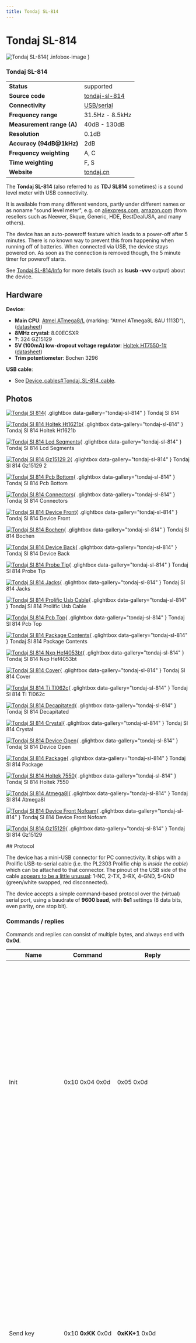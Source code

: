 ```yaml
---
title: Tondaj SL-814
---
```


# Tondaj SL-814

<div class="infobox" markdown>

![Tondaj SL-814](./img/Tondaj_sl-814.png){ .infobox-image }

### Tondaj SL-814

| | |
|---|---|
| **Status** | supported |
| **Source code** | [tondaj-sl-814](https://github.com/OpenTraceLab/OpenTraceCapture/tree/main/src/hardware/tondaj-sl-814) |
| **Connectivity** | [USB/serial](https://sigrok.org/wiki/Device_cables#Tondaj_SL-814_cable) |
| **Frequency range** | 31.5Hz - 8.5kHz |
| **Measurement range (A)** | 40dB - 130dB |
| **Resolution** | 0.1dB |
| **Accuracy (94dB@1kHz)** | 2dB |
| **Frequency weighting** | A, C |
| **Time weighting** | F, S |
| **Website** | [tondaj.cn](http://www.tondaj.cn/ce040_Eng/productshow.asp?id=43&amp;mnid=1039&amp;classname=DIGITAL%20SOUND%20LEVEL%20METER&amp;uppage=/ce040_Eng/product.asp) |

</div>

The **Tondaj SL-814** (also referred to as **TDJ SL814** sometimes) is a sound level meter with USB connectivity.

It is available from many different vendors, partly under different names or as noname "sound level meter", e.g. on [aliexpress.com](http://www.aliexpress.com/wholesale?SearchText=sl-814&catId=0), [amazon.com](http://www.amazon.com/s/ref=nb_sb_noss_2/182-8135276-7469311?url=search-alias%3Daps&field-keywords=sl-814) (from resellers such as Neewer, Skque, Generic, HDE, BestDealUSA, and many others).

The device has an auto-poweroff feature which leads to a power-off after 5 minutes. There is no known way to prevent this from happening when running off of batteries. When connected via USB, the device stays powered on. As soon as the connection is removed though, the 5 minute timer for poweroff starts.

See [Tondaj SL-814/Info](https://sigrok.org/wiki/Tondaj_SL-814/Info) for more details (such as **lsusb -vvv** output) about the device.

## Hardware

**Device**:

- **Main CPU**: [Atmel ATmega8/L](http://www.atmel.com/devices/ATMEGA8.aspx) (marking: "Atmel ATmega8L 8AU 1113D"), ([datasheet](http://www.atmel.com/Images/doc2486.pdf))
- **8MHz crystal**: 8.00ECSXR
- **?**: 324 GZ15129
- **5V (100mA) low-dropout voltage regulator**: [Holtek HT7550-1#](http://www.holtek.com/english/docum/consumer/75xx_1.htm) ([datasheet](http://www.holtek.com/pdf/consumer/ht75xx_1v200.pdf))
- **Trim potentiometer**: Bochen 3296

**USB cable**:

- See [Device_cables#Tondaj_SL-814_cable](https://sigrok.org/wiki/Device_cables#Tondaj_SL-814_cable).

## Photos

<div class="photo-grid" markdown>

[![Tondaj Sl 814](./img/Tondaj_sl-814.png)](./img/Tondaj_sl-814.png "Tondaj Sl 814"){ .glightbox data-gallery="tondaj-sl-814" }
<span class="caption">Tondaj Sl 814</span>

[![Tondaj Sl 814 Holtek Ht1621b](./img/Tondaj_sl-814_holtek_ht1621b.jpg)](./img/Tondaj_sl-814_holtek_ht1621b.jpg "Tondaj Sl 814 Holtek Ht1621b"){ .glightbox data-gallery="tondaj-sl-814" }
<span class="caption">Tondaj Sl 814 Holtek Ht1621b</span>

[![Tondaj Sl 814 Lcd Segments](./img/Tondaj_sl-814_lcd_segments.jpg)](./img/Tondaj_sl-814_lcd_segments.jpg "Tondaj Sl 814 Lcd Segments"){ .glightbox data-gallery="tondaj-sl-814" }
<span class="caption">Tondaj Sl 814 Lcd Segments</span>

[![Tondaj Sl 814 Gz15129 2](./img/Tondaj_sl-814_gz15129_2.jpg)](./img/Tondaj_sl-814_gz15129_2.jpg "Tondaj Sl 814 Gz15129 2"){ .glightbox data-gallery="tondaj-sl-814" }
<span class="caption">Tondaj Sl 814 Gz15129 2</span>

[![Tondaj Sl 814 Pcb Bottom](./img/Tondaj_sl-814_pcb_bottom.jpg)](./img/Tondaj_sl-814_pcb_bottom.jpg "Tondaj Sl 814 Pcb Bottom"){ .glightbox data-gallery="tondaj-sl-814" }
<span class="caption">Tondaj Sl 814 Pcb Bottom</span>

[![Tondaj Sl 814 Connectors](./img/Tondaj_sl-814_connectors.jpg)](./img/Tondaj_sl-814_connectors.jpg "Tondaj Sl 814 Connectors"){ .glightbox data-gallery="tondaj-sl-814" }
<span class="caption">Tondaj Sl 814 Connectors</span>

[![Tondaj Sl 814 Device Front](./img/Tondaj_sl-814_device_front.jpg)](./img/Tondaj_sl-814_device_front.jpg "Tondaj Sl 814 Device Front"){ .glightbox data-gallery="tondaj-sl-814" }
<span class="caption">Tondaj Sl 814 Device Front</span>

[![Tondaj Sl 814 Bochen](./img/Tondaj_sl-814_bochen.jpg)](./img/Tondaj_sl-814_bochen.jpg "Tondaj Sl 814 Bochen"){ .glightbox data-gallery="tondaj-sl-814" }
<span class="caption">Tondaj Sl 814 Bochen</span>

[![Tondaj Sl 814 Device Back](./img/Tondaj_sl-814_device_back.jpg)](./img/Tondaj_sl-814_device_back.jpg "Tondaj Sl 814 Device Back"){ .glightbox data-gallery="tondaj-sl-814" }
<span class="caption">Tondaj Sl 814 Device Back</span>

[![Tondaj Sl 814 Probe Tip](./img/Tondaj_sl-814_probe_tip.jpg)](./img/Tondaj_sl-814_probe_tip.jpg "Tondaj Sl 814 Probe Tip"){ .glightbox data-gallery="tondaj-sl-814" }
<span class="caption">Tondaj Sl 814 Probe Tip</span>

[![Tondaj Sl 814 Jacks](./img/Tondaj_sl-814_jacks.jpg)](./img/Tondaj_sl-814_jacks.jpg "Tondaj Sl 814 Jacks"){ .glightbox data-gallery="tondaj-sl-814" }
<span class="caption">Tondaj Sl 814 Jacks</span>

[![Tondaj Sl 814 Prolific Usb Cable](./img/Tondaj_sl-814_prolific_usb_cable.jpg)](./img/Tondaj_sl-814_prolific_usb_cable.jpg "Tondaj Sl 814 Prolific Usb Cable"){ .glightbox data-gallery="tondaj-sl-814" }
<span class="caption">Tondaj Sl 814 Prolific Usb Cable</span>

[![Tondaj Sl 814 Pcb Top](./img/Tondaj_sl-814_pcb_top.jpg)](./img/Tondaj_sl-814_pcb_top.jpg "Tondaj Sl 814 Pcb Top"){ .glightbox data-gallery="tondaj-sl-814" }
<span class="caption">Tondaj Sl 814 Pcb Top</span>

[![Tondaj Sl 814 Package Contents](./img/Tondaj_sl-814_package_contents.jpg)](./img/Tondaj_sl-814_package_contents.jpg "Tondaj Sl 814 Package Contents"){ .glightbox data-gallery="tondaj-sl-814" }
<span class="caption">Tondaj Sl 814 Package Contents</span>

[![Tondaj Sl 814 Nxp Hef4053bt](./img/Tondaj_sl-814_nxp_hef4053bt.jpg)](./img/Tondaj_sl-814_nxp_hef4053bt.jpg "Tondaj Sl 814 Nxp Hef4053bt"){ .glightbox data-gallery="tondaj-sl-814" }
<span class="caption">Tondaj Sl 814 Nxp Hef4053bt</span>

[![Tondaj Sl 814 Cover](./img/Tondaj_sl-814_cover.jpg)](./img/Tondaj_sl-814_cover.jpg "Tondaj Sl 814 Cover"){ .glightbox data-gallery="tondaj-sl-814" }
<span class="caption">Tondaj Sl 814 Cover</span>

[![Tondaj Sl 814 Ti Tl062c](./img/Tondaj_sl-814_ti_tl062c.jpg)](./img/Tondaj_sl-814_ti_tl062c.jpg "Tondaj Sl 814 Ti Tl062c"){ .glightbox data-gallery="tondaj-sl-814" }
<span class="caption">Tondaj Sl 814 Ti Tl062c</span>

[![Tondaj Sl 814 Decapitated](./img/Tondaj_sl-814_decapitated.jpg)](./img/Tondaj_sl-814_decapitated.jpg "Tondaj Sl 814 Decapitated"){ .glightbox data-gallery="tondaj-sl-814" }
<span class="caption">Tondaj Sl 814 Decapitated</span>

[![Tondaj Sl 814 Crystal](./img/Tondaj_sl-814_crystal.jpg)](./img/Tondaj_sl-814_crystal.jpg "Tondaj Sl 814 Crystal"){ .glightbox data-gallery="tondaj-sl-814" }
<span class="caption">Tondaj Sl 814 Crystal</span>

[![Tondaj Sl 814 Device Open](./img/Tondaj_sl-814_device_open.jpg)](./img/Tondaj_sl-814_device_open.jpg "Tondaj Sl 814 Device Open"){ .glightbox data-gallery="tondaj-sl-814" }
<span class="caption">Tondaj Sl 814 Device Open</span>

[![Tondaj Sl 814 Package](./img/Tondaj_sl-814_package.jpg)](./img/Tondaj_sl-814_package.jpg "Tondaj Sl 814 Package"){ .glightbox data-gallery="tondaj-sl-814" }
<span class="caption">Tondaj Sl 814 Package</span>

[![Tondaj Sl 814 Holtek 7550](./img/Tondaj_sl-814_holtek_7550.jpg)](./img/Tondaj_sl-814_holtek_7550.jpg "Tondaj Sl 814 Holtek 7550"){ .glightbox data-gallery="tondaj-sl-814" }
<span class="caption">Tondaj Sl 814 Holtek 7550</span>

[![Tondaj Sl 814 Atmega8l](./img/Tondaj_sl-814_atmega8l.jpg)](./img/Tondaj_sl-814_atmega8l.jpg "Tondaj Sl 814 Atmega8l"){ .glightbox data-gallery="tondaj-sl-814" }
<span class="caption">Tondaj Sl 814 Atmega8l</span>

[![Tondaj Sl 814 Device Front Nofoam](./img/Tondaj_sl-814_device_front_nofoam.jpg)](./img/Tondaj_sl-814_device_front_nofoam.jpg "Tondaj Sl 814 Device Front Nofoam"){ .glightbox data-gallery="tondaj-sl-814" }
<span class="caption">Tondaj Sl 814 Device Front Nofoam</span>

[![Tondaj Sl 814 Gz15129](./img/Tondaj_sl-814_gz15129.jpg)](./img/Tondaj_sl-814_gz15129.jpg "Tondaj Sl 814 Gz15129"){ .glightbox data-gallery="tondaj-sl-814" }
<span class="caption">Tondaj Sl 814 Gz15129</span>

</div>
## Protocol

The device has a mini-USB connector for PC connectivity. It ships with a Prolific USB-to-serial cable (i.e. the PL2303 Prolific chip is *inside the cable*) which can be attached to that connector. The pinout of the USB side of the cable [appears to be a little unusual](https://www.amazon.com/review/R3DGCOYM03S2WJ): 1-NC, 2-TX, 3-RX, 4-GND, 5-GND (green/white swapped, red disconnected).

The device accepts a simple command-based protocol over the (virtual) serial port, using a baudrate of **9600 baud**, with **8e1** settings (8 data bits, even parity, one stop bit).

### Commands / replies

Commands and replies can consist of multiple bytes, and always end with **0x0d**.

| Name | Command | Reply | Comments |
|---|---|---|---|
| Init | 0x10&#160;0x04&#160;0x0d | 0x05&#160;0x0d | It's unclear what exactly this command does, likely some kind of initialization. Data transfers also seem to work fine when it is omitted. According to the scheme below in the "Send key" case it might be a "key press", but there doesn't seem to be any visible or noticeable effect at all. E.g. it does *not* reset any of the settings (A/C, fast/slow, and so on) to their defaults. |
| Send key | 0x10&#160;**0xKK**&#160;0x0d | **0xKK+1**&#160;0x0d | This command has the same effect as if a certain key/button on the SL-814 had been pressed. The known value encodings for the key (**0xKK**) are: **0x20** = up arrow key, **0x30** = down arrow key, **0x40** = A/C key, **0x50** = fast/slow key. There doesn't seem to be a key code for the "MAX" button or the power button. Thanks to Chris Hoogenboom for the info about this command. |
| Get&#160;measurement | 0x30&#160;**0xZZ**&#160;0x0d | *0xAA&#160;0xBB*&#160;**0xZZ+1**&#160;0x0d | For a given command with **0xZZ** value (0-255), the device returns **0xZZ + 1** as part of the reply (a simple "sequence number" mechanism which is apparently meant for the host as error-checking mechanism). |

### Data reply

The first two bytes of the reply to the "get measurement" command (*0xAA 0xBB*) have the following format:

| Byte | Bit | Value |
|---|---|---|
| 0 |  |  |
|  | 7 | *A/C measurement type*. 0: **A**, 1: **C**. |
|  | 6 | *Unknown/unused*. |
|  | 5-4 | *Level*. 00: **40**, 01: **60**, 10: **80**, 11: **100** |
|  | 3 | *Slow/Fast measurement mode*. 0: **Fast**, 1: **Slow**. |
|  | 2-0 | *Value[10..8]*. |
| 1 |  |  |
|  | 7-0 | *Value[7..0]*. |

The actual measurement value seems to span 11 bits, and is encoded in BCD format. Example: If *Value[10..0]* is **436** (decimal), the corresponding measurement value is **43.6 dB**.

### Notes

The "MAX" mode on the device (which always keeps showing the highest measured value since the "MAX" button was pressed) only affects the value shown on the display. The values returned via USB upon the "get measurement" command, always show the current value, not the "MAX" one shown on the display.

## Python script

Here's a quick Python script for getting the values out of the Tondaj SL-814.

```
#!/usr/bin/python3
# Tondaj SL-814 sound level meter Python script
# Copyright (C) 2012 Uwe Hermann <uwe@hermann-uwe.de>
# Released under the terms of the GNU GPL, version 2 or later.

import time
import serial

s = serial.Serial('/dev/ttyUSB0', baudrate=9600, parity=serial.PARITY_EVEN)

while 1:
    # Query
    s.write(bytes([0x30, 0x01, 0x0d]))
    result = s.read(4)
    print('%02x %02x %02x %02x'&#160;% tuple(result), end='   -   ')

    # A/C
    ac = (result[0] & (1 << 7)) >> 7
    print('A' if ac == 0 else 'C', end=', ')

    # Slow/Fast
    sl = (result[0] & (1 << 3)) >> 3
    print('Fast' if sl == 0 else 'Slow', end=', ')

    # Level
    factor = (result[0] & ((1 << 5) | (1 << 4))) >> 4
    print('Level: %d'&#160;% (40 + (int(bin(factor), 2) * 20)), end=', ')

    # Value
    val = ((result[0] & 0x7) << 8) | result[1]
    tmp_str = '%d'&#160;% val
    val_str = tmp_str[:-1] + '.' + tmp_str[-1:]
    print(val_str + ' dB')

    time.sleep(0.5)

s.close()

```

**Example output:**

```
09 af 02 0d   -   A, Slow, Level: 40, 43.1 dB
09 b9 02 0d   -   A, Slow, Level: 40, 44.1 dB
09 e9 02 0d   -   A, Slow, Level: 40, 48.9 dB
89 cb 02 0d   -   C, Slow, Level: 40, 45.9 dB
89 eb 02 0d   -   C, Slow, Level: 40, 49.1 dB
8a 6c 02 0d   -   C, Slow, Level: 40, 62.0 dB
82 99 02 0d   -   C, Fast, Level: 40, 66.5 dB
82 3c 02 0d   -   C, Fast, Level: 40, 57.2 dB
82 72 02 0d   -   C, Fast, Level: 40, 62.6 dB
92 85 02 0d   -   C, Fast, Level: 60, 64.5 dB
93 05 02 0d   -   C, Fast, Level: 60, 77.3 dB
92 68 02 0d   -   C, Fast, Level: 60, 61.6 dB
a3 93 02 0d   -   C, Fast, Level: 80, 91.5 dB
a3 93 02 0d   -   C, Fast, Level: 80, 91.5 dB
a3 93 02 0d   -   C, Fast, Level: 80, 91.5 dB
b3 f2 02 0d   -   C, Fast, Level: 100, 101.0 dB
b3 f2 02 0d   -   C, Fast, Level: 100, 101.0 dB
b3 f2 02 0d   -   C, Fast, Level: 100, 101.0 dB

```

## Resources
- [Many Amazon reviews of the SL-814](http://www.amazon.com/USB-Digital-Sound-Level-Meter/product-reviews/B005JX2EZ2/ref=cm_cr_dp_see_all_btm?ie=UTF8&showViewpoints=1&sortBy=bySubmissionDateDescending)
- [Even more Amazon reviews of the SL-814](http://www.amazon.com/Digital-Sound-Frequency-Levels-Musicians/product-reviews/B005511F9Y/ref=cm_cr_pr_top_link_1?ie=UTF8&showViewpoints=0)
- Reviews mentioning the sigrok support and/or teardown: "[Forget the USB part...](http://www.amazon.com/review/R1VC2CMBK9LHWJ/ref=cm_cr_dp_title?ie=UTF8&ASIN=B005JX2EZ2&nodeID=1055398&store=home-garden)", "[Works Fine For Me](http://www.amazon.com/review/R3DGCOYM03S2WJ/ref=cm_cr_rdp_perm)"

